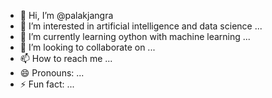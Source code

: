 - 👋 Hi, I’m @palakjangra
- 👀 I’m interested in artificial intelligence and data science ...
- 🌱 I’m currently learning oython with machine learning ...
- 💞️ I’m looking to collaborate on ...
- 📫 How to reach me ...
- 😄 Pronouns: ...
- ⚡ Fun fact: ...

<!---
palakjangra/palakjangra is a ✨ special ✨ repository because its `README.md` (this file) appears on your GitHub profile.
You can click the Preview link to take a look at your changes.
--->
